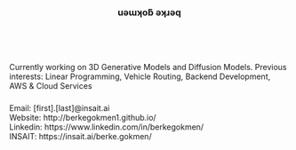 <h3 align="center">uǝɯʞoƃ ǝʞɹǝq</h2>

###

<br clear="both">

###

<img align="right" height="0" src=""  />

###

<br clear="both">

<div>
  Currently working on 3D Generative Models and Diffusion Models.
  Previous interests: Linear Programming, Vehicle Routing, Backend Development, AWS & Cloud Services
</div>

###

<div>
  Email: [first].[last]@insait.ai <br clear="both">
  Website: http://berkegokmen1.github.io/<br clear="both">
  Linkedin: https://www.linkedin.com/in/berkegokmen/<br clear="both">
  INSAIT: https://insait.ai/berke.gokmen/<br clear="both">
</div>

###
